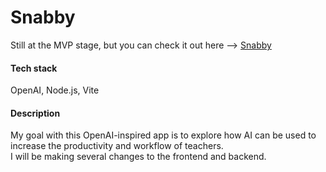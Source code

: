 # Snabby

Still at the MVP stage, but you can check it out here --> [Snabby](https://snabby.vercel.app/)

#### Tech stack
OpenAI, Node.js, Vite

#### Description
My goal with this OpenAI-inspired app is to explore how AI can be used to increase the productivity and workflow of teachers. </br> I will be making several changes to the frontend and backend. 
